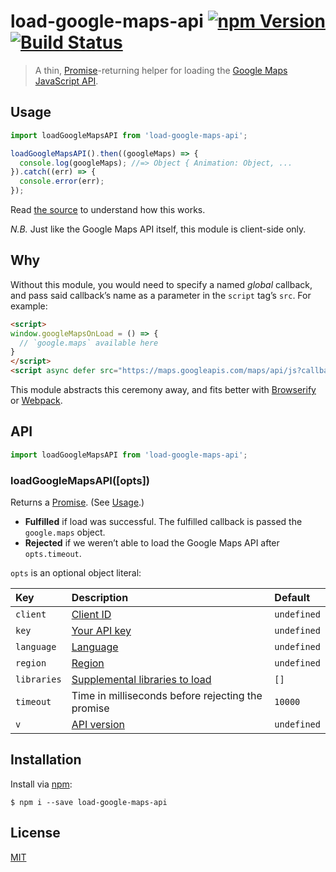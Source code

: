 # load-google-maps-api [![npm Version](http://img.shields.io/npm/v/load-google-maps-api.svg?style=flat)](https://www.npmjs.com/package/load-google-maps-api) [![Build Status](https://img.shields.io/travis/yuanqing/load-google-maps-api.svg?branch=master&style=flat)](https://travis-ci.org/yuanqing/load-google-maps-api)

> A thin, [Promise](https://developer.mozilla.org/en-US/docs/Web/JavaScript/Reference/Global_Objects/Promise)-returning helper for loading the [Google Maps JavaScript API](https://developers.google.com/maps/documentation/javascript/).

## Usage

```js
import loadGoogleMapsAPI from 'load-google-maps-api';

loadGoogleMapsAPI().then((googleMaps) => {
  console.log(googleMaps); //=> Object { Animation: Object, ...
}).catch((err) => {
  console.error(err);
});
```

Read [the source](index.js) to understand how this works.

*N.B.* Just like the Google Maps API itself, this module is client-side only.

## Why

Without this module, you would need to specify a named *global* callback, and pass said callback&rsquo;s name as a parameter in the `script` tag&rsquo;s `src`. For example:

```html
<script>
window.googleMapsOnLoad = () => {
  // `google.maps` available here
}
</script>
<script async defer src="https://maps.googleapis.com/maps/api/js?callback=googleMapsOnLoad"></script>
```

This module abstracts this ceremony away, and fits better with [Browserify](http://browserify.org/) or [Webpack](https://webpack.github.io/).

## API

```js
import loadGoogleMapsAPI from 'load-google-maps-api';
```

### loadGoogleMapsAPI([opts])

Returns a [Promise](https://developer.mozilla.org/en-US/docs/Web/JavaScript/Reference/Global_Objects/Promise). (See [Usage](#usage).)

- **Fulfilled** if load was successful. The fulfilled callback is passed the `google.maps` object.
- **Rejected** if we weren&rsquo;t able to load the Google Maps API after `opts.timeout`.

`opts` is an optional object literal:

  Key | Description | Default
  :--|:--|:--
  `client` | [Client ID](https://developers.google.com/maps/documentation/javascript/get-api-key#specify-a-client-id-when-loading-the-api) | `undefined`
  `key` | [Your API key](https://developers.google.com/maps/documentation/javascript/get-api-key#specify-a-key-when-loading-the-api) | `undefined`
  `language` | [Language](https://developers.google.com/maps/documentation/javascript/localization#Language) | `undefined`
  `region` | [Region](https://developers.google.com/maps/documentation/javascript/localization#Region) | `undefined`
  `libraries` | [Supplemental libraries to load](https://developers.google.com/maps/documentation/javascript/libraries) | `[]`
  `timeout` | Time in milliseconds before rejecting the promise | `10000`
  `v` | [API version](https://developers.google.com/maps/documentation/javascript/versions) | `undefined`

## Installation

Install via [npm](https://npmjs.com):

```
$ npm i --save load-google-maps-api
```

## License

[MIT](LICENSE.md)
